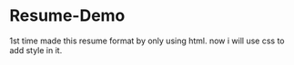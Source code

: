 # Resume-Demo
1st time made this resume format by only using html.
now i will use css to add style in it.
